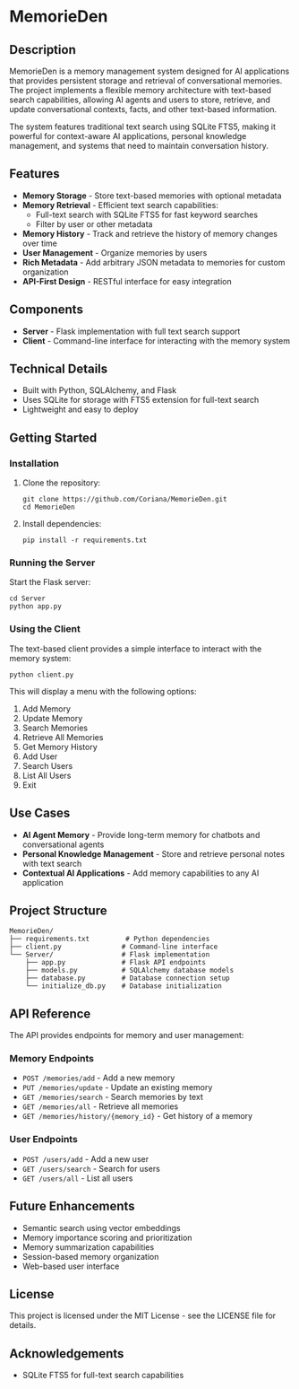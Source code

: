 # MemorieDen

## Description

MemorieDen is a memory management system designed for AI applications that provides persistent storage and retrieval of conversational memories. The project implements a flexible memory architecture with text-based search capabilities, allowing AI agents and users to store, retrieve, and update conversational contexts, facts, and other text-based information.

The system features traditional text search using SQLite FTS5, making it powerful for context-aware AI applications, personal knowledge management, and systems that need to maintain conversation history.

## Features

- **Memory Storage** - Store text-based memories with optional metadata
- **Memory Retrieval** - Efficient text search capabilities:
  - Full-text search with SQLite FTS5 for fast keyword searches
  - Filter by user or other metadata
- **Memory History** - Track and retrieve the history of memory changes over time
- **User Management** - Organize memories by users
- **Rich Metadata** - Add arbitrary JSON metadata to memories for custom organization
- **API-First Design** - RESTful interface for easy integration

## Components

- **Server** - Flask implementation with full text search support
- **Client** - Command-line interface for interacting with the memory system

## Technical Details

- Built with Python, SQLAlchemy, and Flask
- Uses SQLite for storage with FTS5 extension for full-text search
- Lightweight and easy to deploy

## Getting Started

### Installation

1. Clone the repository:
   ```
   git clone https://github.com/Coriana/MemorieDen.git
   cd MemorieDen
   ```

2. Install dependencies:
   ```
   pip install -r requirements.txt
   ```

### Running the Server

Start the Flask server:
```
cd Server
python app.py
```

### Using the Client

The text-based client provides a simple interface to interact with the memory system:

```
python client.py
```

This will display a menu with the following options:
1. Add Memory
2. Update Memory
3. Search Memories
4. Retrieve All Memories 
5. Get Memory History
6. Add User
7. Search Users
8. List All Users
9. Exit

## Use Cases

- **AI Agent Memory** - Provide long-term memory for chatbots and conversational agents
- **Personal Knowledge Management** - Store and retrieve personal notes with text search
- **Contextual AI Applications** - Add memory capabilities to any AI application

## Project Structure

```
MemorieDen/
├── requirements.txt         # Python dependencies
├── client.py               # Command-line interface
└── Server/                 # Flask implementation
    ├── app.py              # Flask API endpoints
    ├── models.py           # SQLAlchemy database models
    ├── database.py         # Database connection setup
    └── initialize_db.py    # Database initialization
```

## API Reference

The API provides endpoints for memory and user management:

### Memory Endpoints
- `POST /memories/add` - Add a new memory
- `PUT /memories/update` - Update an existing memory
- `GET /memories/search` - Search memories by text
- `GET /memories/all` - Retrieve all memories
- `GET /memories/history/{memory_id}` - Get history of a memory

### User Endpoints
- `POST /users/add` - Add a new user
- `GET /users/search` - Search for users
- `GET /users/all` - List all users

## Future Enhancements

- Semantic search using vector embeddings
- Memory importance scoring and prioritization
- Memory summarization capabilities
- Session-based memory organization
- Web-based user interface

## License

This project is licensed under the MIT License - see the LICENSE file for details.

## Acknowledgements

- SQLite FTS5 for full-text search capabilities